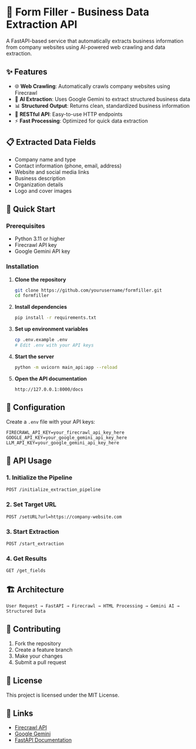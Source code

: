 # 🏢 Form Filler - Business Data Extraction API

A FastAPI-based service that automatically extracts business information from company websites using AI-powered web crawling and data extraction.

## ✨ Features

- 🌐 **Web Crawling**: Automatically crawls company websites using Firecrawl
- 🤖 **AI Extraction**: Uses Google Gemini to extract structured business data
- 📊 **Structured Output**: Returns clean, standardized business information
- 🔧 **RESTful API**: Easy-to-use HTTP endpoints
- ⚡ **Fast Processing**: Optimized for quick data extraction

## 📋 Extracted Data Fields

- Company name and type
- Contact information (phone, email, address)
- Website and social media links
- Business description
- Organization details
- Logo and cover images

## 🚀 Quick Start

### Prerequisites

- Python 3.11 or higher
- Firecrawl API key
- Google Gemini API key

### Installation

1. **Clone the repository**
   ```bash
   git clone https://github.com/yourusername/formfiller.git
   cd formfiller
   ```

2. **Install dependencies**
   ```bash
   pip install -r requirements.txt
   ```

3. **Set up environment variables**
   ```bash
   cp .env.example .env
   # Edit .env with your API keys
   ```

4. **Start the server**
   ```bash
   python -m uvicorn main_api:app --reload
   ```

5. **Open the API documentation**
   ```
   http://127.0.0.1:8000/docs
   ```

## 🔧 Configuration

Create a `.env` file with your API keys:

```env
FIRECRAWL_API_KEY=your_firecrawl_api_key_here
GOOGLE_API_KEY=your_google_gemini_api_key_here
LLM_API_KEY=your_google_gemini_api_key_here
```

## 📖 API Usage

### 1. Initialize the Pipeline
```http
POST /initialize_extraction_pipeline
```

### 2. Set Target URL
```http
POST /setURL?url=https://company-website.com
```

### 3. Start Extraction
```http
POST /start_extraction
```

### 4. Get Results
```http
GET /get_fields
```

## 🏗️ Architecture

```
User Request → FastAPI → Firecrawl → HTML Processing → Gemini AI → Structured Data
```

## 🤝 Contributing

1. Fork the repository
2. Create a feature branch
3. Make your changes
4. Submit a pull request

## 📄 License

This project is licensed under the MIT License.

## 🔗 Links

- [Firecrawl API](https://firecrawl.dev/)
- [Google Gemini](https://ai.google.dev/)
- [FastAPI Documentation](https://fastapi.tiangolo.com/)
